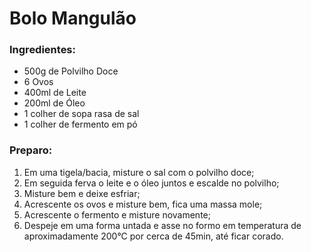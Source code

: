 # **Bolo Mangulão**

### **Ingredientes:**

- 500g de Polvilho Doce
- 6 Ovos
- 400ml de Leite
- 200ml de Óleo
- 1 colher de sopa rasa de sal  
- 1 colher de fermento em pó  

### **Preparo:**

1. Em uma tigela/bacia, misture o sal com o polvilho doce;
2. Em seguida ferva o leite e o óleo juntos e escalde no polvilho;
3. Misture bem e deixe esfriar;
4. Acrescente os ovos e misture bem, fica uma massa mole;
5. Acrescente o fermento e misture novamente;
6. Despeje em uma forma untada e asse no formo em temperatura de aproximadamente 200°C por cerca de 45min, até ficar corado.